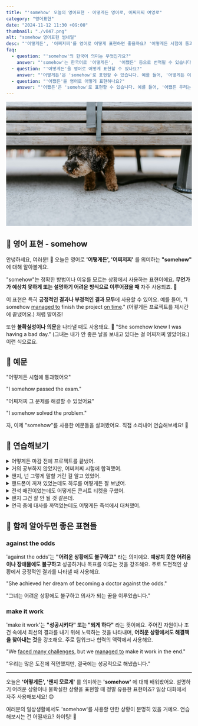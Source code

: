```yaml
---
title: "'somehow' 오늘의 영어표현 - 어떻게든 영어로, 어찌저찌 여엉로"
category: "영어표현"
date: "2024-11-12 11:30 +09:00"
thumbnail: "./v047.png"
alt: "somehow 영어표현 썸네일"
desc: "'어떻게든', '어찌저찌'를 영어로 어떻게 표현하면 좋을까요? '어떻게든 시험에 통과했어요', '어찌저찌 그가 거짓말을 하고 있다는 걸 알았어요' 등을 영어로 표현하는 법을 배워봅시다. 다양한 예문을 통해서 연습하고 본인의 표현으로 만들어 보세요."
faq:
  - question: "'somehow'의 한국어 의미는 무엇인가요?"
    answer: "'somehow'는 한국어로 '어떻게든',  '어쨌든' 등으로 번역될 수 있습니다. 어떤 일이 발생하거나 해결되는 방법을 명확히 알 수 없을 때 사용됩니다."
  - question: "'어떻게든'을 영어로 어떻게 표현할 수 있나요?"
    answer: "'어떻게든'은 'somehow'로 표현할 수 있습니다. 예를 들어, '어떻게든 이 문제를 해결해야 해'는 'We need to solve this problem somehow'로 말할 수 있습니다."
  - question: "'어쨌든'을 영어로 어떻게 표현하나요?"
    answer: "'어쨌든'은 'somehow'로 표현할 수 있습니다. 예를 들어, '어쨌든 우리는 이 일을 마쳐야 해'는 'We have to finish this somehow'로 표현할 수 있습니다."
---
```


![갈색 벤치 아래의 강아지](./v047-1.jpg)

## 🌟 영어 표현 - somehow

안녕하세요, 여러분! 👋 오늘은 영어로 **'어떻게든', '어찌저찌'** 를 의미하는 **"somehow"** 에 대해 알아볼게요.

"somehow"는 정확한 방법이나 이유를 모르는 상황에서 사용하는 표현이에요. **무언가가 예상치 못하게 또는 설명하기 어려운 방식으로 이루어졌을 때** 자주 사용되죠. 🤔

이 표현은 특히 **긍정적인 결과나 부정적인 결과 모두**에 사용할 수 있어요. 예를 들어, "I somehow [managed to](/blog/in-english/175.manage-to/) finish the project [on time](/blog/vocab-1/043.on-time/)." (어떻게든 프로젝트를 제시간에 끝냈어요.) 처럼 말이죠!

또한 **불확실성이나 의문**을 나타낼 때도 사용돼요. 🌟 "She somehow knew I was having a bad day." (그녀는 내가 안 좋은 날을 보내고 있다는 걸 어찌저찌 알았어요.) 이런 식으로요.

<script async src="https://pagead2.googlesyndication.com/pagead/js/adsbygoogle.js?client=ca-pub-1465612013356152"
     crossorigin="anonymous"></script>
<!-- engple-horizontal-ad -->

<ins class="adsbygoogle"
     style="display:block"
     data-ad-client="ca-pub-1465612013356152"
     data-ad-slot="2106896038"
     data-ad-format="auto"
     data-full-width-responsive="true"></ins>

<script>
     (adsbygoogle = window.adsbygoogle || []).push({});
</script>

## 📖 예문

"어떻게든 시험에 통과했어요"

"I somehow passed the exam."

"어찌저찌 그 문제를 해결할 수 있었어요"

"I somehow solved the problem."

자, 이제 "somehow"를 사용한 예문들을 살펴봤어요. 직접 소리내어 연습해보세요! 🎯

## 💬 연습해보기

<details>
<summary>어떻게든 마감 전에 프로젝트를 끝냈어.</summary>
<span>I somehow managed to finish the project before the deadline.</span>
</details>

<details>
<summary>거의 공부하지 않았지만, 어찌저찌 시험에 합격했어.</summary>
<span>I <a href="/blog/in-english/078.barely/">barely</a> studied, but I somehow passed the exam.</span>
</details>

<details>
<summary>왠지, 넌 그렇게 말할 거란 걸 알고 있었어.</summary>
<span>Somehow, I knew you were going to say that.</span>
</details>

<details>
<summary>핸드폰이 꺼져 있었는데도 하루를 어떻게든 잘 보냈어.</summary>
<span>My phone was dead, but I somehow made it through the day without it.</span>
</details>

<details>
<summary>전석 매진이었는데도 어떻게든 콘서트 티켓을 구했어.</summary>
<span>Everything was sold out, but we somehow got tickets to the concert.</span>
</details>

<details>
<summary>왠지 그건 잘 안 될 것 같은데.</summary>
<span>Somehow, I don't think that's going to work out.</span>
</details>

<details>
<summary>연극 중에 대사를 까먹었는데도 어떻게든 즉석에서 대처했어.</summary>
<span>I  <a href="/blog/in-english/023.forget/">forgot</a> my lines during the play, but somehow I improvised.</span>
</details>

## 🤝 함께 알아두면 좋은 표현들

### against the odds

'against the odds'는 **"어려운 상황에도 불구하고"** 라는 의미예요. **예상치 못한 어려움이나 장애물에도 불구하고** 성공하거나 목표를 이루는 것을 강조해요. 주로 도전적인 상황에서 긍정적인 결과를 나타낼 때 사용해요.

"She achieved her dream of becoming a doctor against the odds."

"그녀는 어려운 상황에도 불구하고 의사가 되는 꿈을 이루었습니다."

### make it work

'make it work'는 **"성공시키다" 또는 "되게 하다"** 라는 뜻이에요. 주어진 자원이나 조건 속에서 최선의 결과를 내기 위해 노력하는 것을 나타내며, **어려운 상황에서도 해결책을 찾아내는 것**을 강조해요. 주로 팀워크나 협력의 맥락에서 사용해요.

"We [faced many challenges](/blog/in-english/144.face-something), but we [managed to](/blog/in-english/175.manage-to/) make it work in the end."

"우리는 많은 도전에 직면했지만, 결국에는 성공적으로 해냈습니다."

---

오늘은 **'어떻게든', '왠지 모르게'** 를 의미하는 **'somehow'** 에 대해 배워봤어요. 설명하기 어려운 상황이나 불확실한 상황을 표현할 때 정말 유용한 표현이죠? 일상 대화에서 자주 사용해보세요! 😊

여러분의 일상생활에서도 'somehow'를 사용할 만한 상황이 분명히 있을 거예요. 연습해보시는 건 어떨까요? 화이팅! 💪
